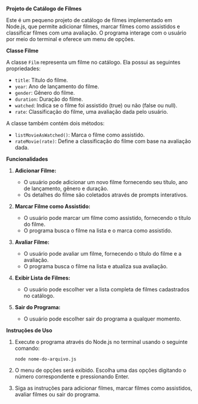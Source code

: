 **Projeto de Catálogo de Filmes**

Este é um pequeno projeto de catálogo de filmes implementado em Node.js, que permite adicionar filmes, marcar filmes como assistidos e classificar filmes com uma avaliação. O programa interage com o usuário por meio do terminal e oferece um menu de opções.

**Classe Filme**

A classe `Film` representa um filme no catálogo. Ela possui as seguintes propriedades:

- `title`: Título do filme.
- `year`: Ano de lançamento do filme.
- `gender`: Gênero do filme.
- `duration`: Duração do filme.
- `watched`: Indica se o filme foi assistido (true) ou não (false ou null).
- `rate`: Classificação do filme, uma avaliação dada pelo usuário.

A classe também contém dois métodos:

- `listMovieAsWatched()`: Marca o filme como assistido.
- `rateMovie(rate)`: Define a classificação do filme com base na avaliação dada.

**Funcionalidades**

1. **Adicionar Filme:**
   - O usuário pode adicionar um novo filme fornecendo seu título, ano de lançamento, gênero e duração.
   - Os detalhes do filme são coletados através de prompts interativos.

2. **Marcar Filme como Assistido:**
   - O usuário pode marcar um filme como assistido, fornecendo o título do filme.
   - O programa busca o filme na lista e o marca como assistido.

3. **Avaliar Filme:**
   - O usuário pode avaliar um filme, fornecendo o título do filme e a avaliação.
   - O programa busca o filme na lista e atualiza sua avaliação.

4. **Exibir Lista de Filmes:**
   - O usuário pode escolher ver a lista completa de filmes cadastrados no catálogo.

5. **Sair do Programa:**
   - O usuário pode escolher sair do programa a qualquer momento.

**Instruções de Uso**

1. Execute o programa através do Node.js no terminal usando o seguinte comando:
   ```
   node nome-do-arquivo.js
   ```

2. O menu de opções será exibido. Escolha uma das opções digitando o número correspondente e pressionando Enter.

3. Siga as instruções para adicionar filmes, marcar filmes como assistidos, avaliar filmes ou sair do programa.
